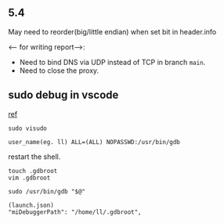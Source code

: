 ## 5.4

May need to reorder(big/little endian) when set bit in header.info

<-- for writing report-->:

- Need to bind DNS via UDP instead of TCP in branch `main`.
- Need to close the proxy.

## sudo debug in vscode

[ref](https://stackoverflow.com/questions/40033311/how-to-debug-programs-with-sudo-in-vscode)

```
sudo visudo

user_name(eg. ll) ALL=(ALL) NOPASSWD:/usr/bin/gdb

```

restart the shell.

```
touch .gdbroot
vim .gdbroot

sudo /usr/bin/gdb "$@" 

(launch.json)
"miDebuggerPath": "/home/ll/.gdbroot",
```